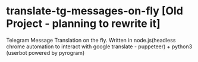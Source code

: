 # translate-tg-messages-on-fly [Old Project - planning to rewrite it]

Telegram Message Translation on the fly.
Written in node.js(headless chrome automation to interact with google translate - puppeteer) + python3 (userbot powered by pyrogram)
